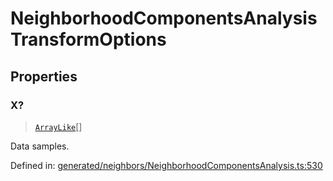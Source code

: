 # NeighborhoodComponentsAnalysisTransformOptions

## Properties

### X?

> [`ArrayLike`](../types/ArrayLike.md)[]

Data samples.

Defined in:  [generated/neighbors/NeighborhoodComponentsAnalysis.ts:530](https://github.com/transitive-bullshit/scikit-learn-ts/blob/b59c1ff/packages/sklearn/src/generated/neighbors/NeighborhoodComponentsAnalysis.ts#L530)
